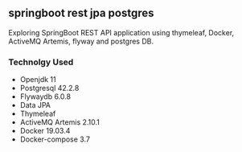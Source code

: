 <h2>springboot rest jpa postgres</h2>
Exploring SpringBoot REST API application using thymeleaf, Docker, ActiveMQ Artemis, flyway and postgres DB.

<h3>Technolgy Used</h3>
	<ul>
		<li>Openjdk 11</li>
		<li>Postgresql 42.2.8</li>
		<li>Flywaydb 6.0.8</li>
  		<li>Data JPA</li>
		<li>Thymeleaf</li>
		<li>ActiveMQ Artemis 2.10.1</li>
    		<li>Docker 19.03.4</li>
    		<li>Docker-compose 3.7</li>
	</ul>
